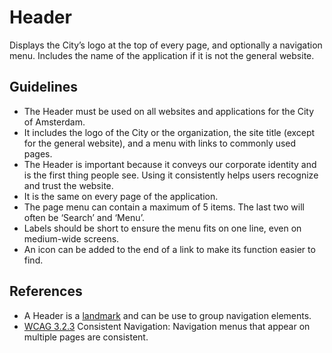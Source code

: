 <!-- @license CC0-1.0 -->

# Header

Displays the City’s logo at the top of every page, and optionally a navigation menu.
Includes the name of the application if it is not the general website.

## Guidelines

- The Header must be used on all websites and applications for the City of Amsterdam.
- It includes the logo of the City or the organization, the site title (except for the general website), and a menu with links to commonly used pages.
- The Header is important because it conveys our corporate identity and is the first thing people see.
  Using it consistently helps users recognize and trust the website.
- It is the same on every page of the application.
- The page menu can contain a maximum of 5 items.
  The last two will often be ‘Search’ and ‘Menu’.
- Labels should be short to ensure the menu fits on one line, even on medium-wide screens.
- An icon can be added to the end of a link to make its function easier to find.

## References

- A Header is a [landmark](https://www.w3.org/TR/wai-aria-practices-1.1/#aria_landmark_roles) and can be use to group navigation elements.
- [WCAG 3.2.3](https://wcag.com/designers/3-2-3-consistent-navigation/) Consistent Navigation: Navigation menus that appear on multiple pages are consistent.
